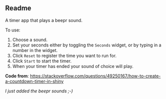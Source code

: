 ## Readme

A timer app that plays a beepr sound.

To use:

1. Choose a sound.
1. Set your seconds either by toggling the `Seconds` widget, or by typing in a number in the widget.
1. Click `Reset` to register the time you want to run for.
1. Click `Start` to start the timer.
1. When your timer has ended your sound of choice will play.

**Code from**: https://stackoverflow.com/questions/49250167/how-to-create-a-countdown-timer-in-shiny

*I just added the beepr sounds ;-)*
